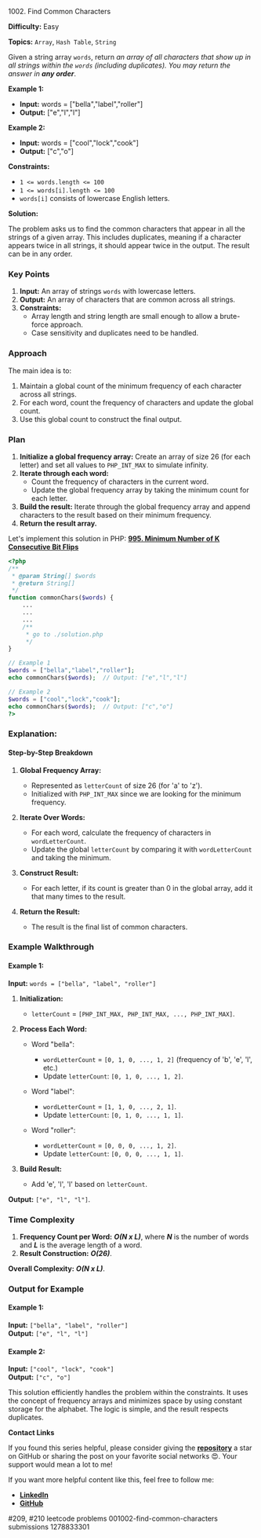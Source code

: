 1002\. Find Common Characters

**Difficulty:** Easy

**Topics:** `Array`, `Hash Table`, `String`

Given a string array `words`, return _an array of all characters that show up in all strings within the `words` (including duplicates). You may return the answer in **any order**_.

**Example 1:**

- **Input:** words = ["bella","label","roller"]
- **Output:** ["e","l","l"]

**Example 2:**

- **Input:** words = ["cool","lock","cook"]
- **Output:** ["c","o"]

**Constraints:**

- <code>1 <= words.length <= 100</code>
- <code>1 <= words[i].length <= 100</code>
- <code>words[i]</code> consists of lowercase English letters.


**Solution:**

The problem asks us to find the common characters that appear in all the strings of a given array. This includes duplicates, meaning if a character appears twice in all strings, it should appear twice in the output. The result can be in any order.

### **Key Points**

1. **Input:** An array of strings `words` with lowercase letters.
2. **Output:** An array of characters that are common across all strings.
3. **Constraints:**
    - Array length and string length are small enough to allow a brute-force approach.
    - Case sensitivity and duplicates need to be handled.

### **Approach**

The main idea is to:
1. Maintain a global count of the minimum frequency of each character across all strings.
2. For each word, count the frequency of characters and update the global count.
3. Use this global count to construct the final output.

### **Plan**

1. **Initialize a global frequency array:** Create an array of size 26 (for each letter) and set all values to `PHP_INT_MAX` to simulate infinity.
2. **Iterate through each word:**
    - Count the frequency of characters in the current word.
    - Update the global frequency array by taking the minimum count for each letter.
3. **Build the result:** Iterate through the global frequency array and append characters to the result based on their minimum frequency.
4. **Return the result array.**

Let's implement this solution in PHP: **[995. Minimum Number of K Consecutive Bit Flips](https://github.com/mah-shamim/leet-code-in-php/tree/main/algorithms/000995-minimum-number-of-k-consecutive-bit-flips/solution.php)**

```php
<?php
/**
 * @param String[] $words
 * @return String[]
 */
function commonChars($words) {
    ...
    ...
    ...
    /**
     * go to ./solution.php
     */
}

// Example 1
$words = ["bella","label","roller"];
echo commonChars($words);  // Output: ["e","l","l"]

// Example 2
$words = ["cool","lock","cook"];
echo commonChars($words);  // Output: ["c","o"]
?>
```

### Explanation:

#### **Step-by-Step Breakdown**

1. **Global Frequency Array:**
    - Represented as `letterCount` of size 26 (for 'a' to 'z').
    - Initialized with `PHP_INT_MAX` since we are looking for the minimum frequency.

2. **Iterate Over Words:**
    - For each word, calculate the frequency of characters in `wordLetterCount`.
    - Update the global `letterCount` by comparing it with `wordLetterCount` and taking the minimum.

3. **Construct Result:**
    - For each letter, if its count is greater than 0 in the global array, add it that many times to the result.

4. **Return the Result:**
    - The result is the final list of common characters.

### **Example Walkthrough**

#### Example 1:

**Input:** `words = ["bella", "label", "roller"]`

1. **Initialization:**
    - `letterCount` = `[PHP_INT_MAX, PHP_INT_MAX, ..., PHP_INT_MAX]`.

2. **Process Each Word:**
    - Word "bella":
        - `wordLetterCount` = `[0, 1, 0, ..., 1, 2]` (frequency of 'b', 'e', 'l', etc.)
        - Update `letterCount`: `[0, 1, 0, ..., 1, 2]`.

    - Word "label":
        - `wordLetterCount` = `[1, 1, 0, ..., 2, 1]`.
        - Update `letterCount`: `[0, 1, 0, ..., 1, 1]`.

    - Word "roller":
        - `wordLetterCount` = `[0, 0, 0, ..., 1, 2]`.
        - Update `letterCount`: `[0, 0, 0, ..., 1, 1]`.

3. **Build Result:**
    - Add 'e', 'l', 'l' based on `letterCount`.

**Output:** `["e", "l", "l"]`.

### **Time Complexity**

1. **Frequency Count per Word:** _**O(N x L)**_, where _**N**_ is the number of words and _**L**_ is the average length of a word.
2. **Result Construction:** _**O(26)**_.

**Overall Complexity:** _**O(N x L)**_.

### **Output for Example**

#### Example 1:
**Input:** `["bella", "label", "roller"]`  
**Output:** `["e", "l", "l"]`

#### Example 2:
**Input:** `["cool", "lock", "cook"]`  
**Output:** `["c", "o"]`


This solution efficiently handles the problem within the constraints. It uses the concept of frequency arrays and minimizes space by using constant storage for the alphabet. The logic is simple, and the result respects duplicates.

**Contact Links**

If you found this series helpful, please consider giving the **[repository](https://github.com/mah-shamim/leet-code-in-php)** a star on GitHub or sharing the post on your favorite social networks 😍. Your support would mean a lot to me!

If you want more helpful content like this, feel free to follow me:

- **[LinkedIn](https://www.linkedin.com/in/arifulhaque/)**
- **[GitHub](https://github.com/mah-shamim)**

#209, #210 leetcode problems 001002-find-common-characters submissions 1278833301

